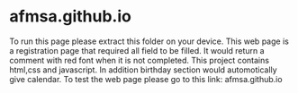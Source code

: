 # afmsa.github.io
To run this page please extract this folder on your device. This web page is a registration page that required all field to be filled. It would return a comment with red font when it is not completed. This project contains html,css and javascript. In addition birthday section would automotically give calendar. To test the web page please go to this link: afmsa.github.io

